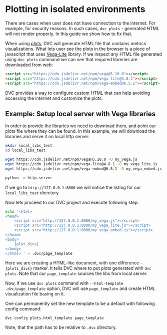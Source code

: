 # Plotting in isolated environments

There are cases when user does not have connection to the internet. For example,
for security reasons. In such cases, `dvc plots` - generated HTML will not
render properly. In this guide we show how to fix that.

When using [plots](/doc/commands-reference/plots), DVC will generate HTML file
that contains metrics visualizations. What lets user see the plots in the
browser is a piece of javascript that uses
[Vega-Lite](https://vega.github.io/vega-lite/) library. If we inspect any HTML
file generated using `dvc plots` command we can see that required libreries are
downloaded from web:

```html
<script src="https://cdn.jsdelivr.net/npm/vega@5.10.0"></script>
<script src="https://cdn.jsdelivr.net/npm/vega-lite@4.8.1"></script>
<script src="https://cdn.jsdelivr.net/npm/vega-embed@6.5.1"></script>
```

DVC provides a way to configure custom HTML that can help avoiding accessing the
internet and customize the plots.

## Example: Setup local server with Vega libraries

In order to provide the libraries we need to download them, and point our plots
file where they can be found. In this example, we will download the libraries
and serve it on local http server:

```bash
mkdir local_libs_test
cd local_libs_test

wget https://cdn.jsdelivr.net/npm/vega@5.10.0 -O my_vega.js
wget https://cdn.jsdelivr.net/npm/vega-lite@4.8.1 -O my_vega_lite.js
wget https://cdn.jsdelivr.net/npm/vega-embed@6.5.1 -O my_vega_embed.js

python -m http.server
```

If we go to `http://127.0.0.1:8000` we will notice the listing for our
`local_libs_test` directory.

Now lets proceed to our DVC project and execute following step:

```bash
echo '<html>
<head>
    <script src="http://127.0.0.1:8000/my_vega.js"></script>
    <script src="http://127.0.0.1:8000/my_vega_lite.js"></script>
    <script src="http://127.0.0.1:8000/my_vega_embed.js"></script>
</head>
<body>
	{plot_divs}
</body>
</html> ' > .dvc/page_template
```

Here we are creating a HTML-like document, with one difference - `{plots_divs}`
marker. It tells DVC where to put plots generated with `dvc plots`. Note that
our `page_template` sources the libs from local server.

Now, if we use `dvc plots` command with `--html-template .dvc/page_template`
option, DVC will use `page_template` and create HTML visualization file basing
on it.

One can permanently set the new template to be a default with following config
command:

`dvc config plots.html_template page_template`

Note, that the path has to be relative to `.dvc` directory.
